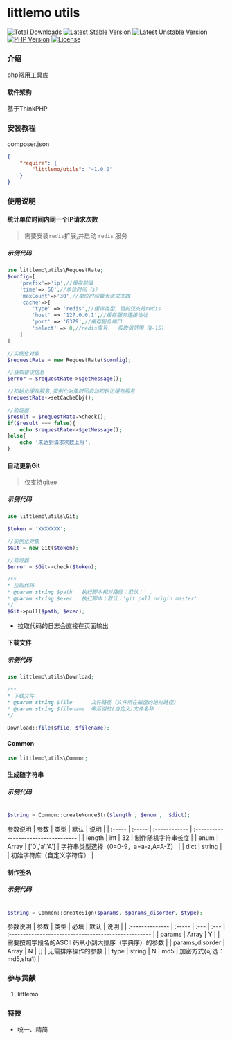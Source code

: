 
littlemo utils
===============

[![Total Downloads](https://poser.pugx.org/littlemo/utils/downloads)](https://packagist.org/packages/littlemo/utils)
[![Latest Stable Version](https://poser.pugx.org/littlemo/utils/v/stable)](https://packagist.org/packages/littlemo/utils)
[![Latest Unstable Version](https://poser.pugx.org/littlemo/utils/v/unstable)](https://packagist.org/packages/littlemo/utils)
[![PHP Version](https://img.shields.io/badge/php-%3E%3D7.0-8892BF.svg)](http://www.php.net/)
[![License](https://poser.pugx.org/littlemo/utils/license)](https://packagist.org/packages/littlemo/utils)

### 介绍
php常用工具库

#### 软件架构
基于ThinkPHP


### 安装教程

composer.json
```json
{
    "require": {
        "littlemo/utils": "~1.0.0"
    }
}
```

### 使用说明

#### 统计单位时间内同一个IP请求次数

>需要安装`redis`扩展,并启动 `redis` 服务

##### 示例代码


```php
use littlemo\utils\RequestRate;
$config=[
    'prefix'=>'ip',//缓存前缀
    'time'=>'60',//单位时间（s）
    'maxCount'=>'30',//单位时间最大请求次数
    'cache'=>[
        'type' => 'redis',//缓存类型，目前仅支持redis
        'host' => '127.0.0.1',//缓存服务连接地址
        'port' => '6379',//缓存服务端口
        'select' => 0,//redis库号，一般取值范围（0-15）
    ]
]

//实例化对象
$requestRate = new RequestRate($config);

//获取错误信息
$error = $requestRate->$getMessage();

//初始化缓存服务,实例化对象时回自动初始化缓存服务
$requestRate->setCacheObj();

//验证器
$result = $requestRate->check();
if($result === false){
    echo $requestRate->$getMessage();
}else{
    echo '未达到请求次数上限';
}

```

#### 自动更新Git

> 仅支持gitee

##### 示例代码


```php
use littlemo\utils\Git;

$token = 'XXXXXXX';

//实例化对象
$Git = new Git($token);

//验证器
$error = $Git->check($token);

/**
* 拉取代码
* @param string $path   执行脚本相对路径；默认：'..'
* @param string $exec   执行脚本；默认：'git pull origin master'
*/
$Git->pull($path, $exec);

```
- 拉取代码的日志会直接在页面输出

#### 下载文件

##### 示例代码


```php
use littlemo\utils\Download;

/**
* 下载文件
* @param string $file      文件路径（文件所在磁盘的绝对路径）
* @param string $filename  带后缀的(自定义)文件名称
*/

Download::file($file, $filename);

```

#### Common

```php
use littlemo\utils\Common;

```

#### 生成随字符串

##### 示例代码


```php

$string = Common::createNonceStr($length , $enum ,  $dict);

```

参数说明
| 参数   | 类型   | 默认          | 说明                                 |
| :----- | :----- | :------------ | :----------------------------------- |
| length | int    | 32            | 制作随机字符串长度                   |
| enum   | Array  | ['0','a','A'] | 字符串类型选择（0=0-9，a=a-z,A=A-Z） |
| dict   | string |               | 初始字符库（自定义字符库）           |


#### 制作签名

##### 示例代码


```php

$string = Common::createSign($params, $params_disorder, $type);

```

参数说明
| 参数            | 类型   | 必填 | 默认 | 说明                                                 |
| :-------------- | :----- | :--- | :--- | :--------------------------------------------------- |
| params          | Array  | Y    |      | 需要按照字段名的ASCII 码从小到大排序（字典序）的参数 |
| params_disorder | Array  | N    | []   | 无需排序操作的参数                                   |
| type            | string | N    | md5  | 加密方式(可选：md5,sha1)                             |



### 参与贡献

1.  littlemo


### 特技

- 统一、精简
